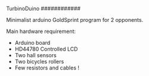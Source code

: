 
TurbinoDuino
############

Minimalist arduino GoldSprint program for 2 opponents.

Main hardware requirement:

- Arduino board
- HD44780 Controlled LCD
- Two hall sensors 
- Two bicycles rollers
- Few resistors and cables !


